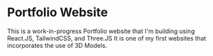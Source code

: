 # Portfolio Website

This is a work-in-progress Portfolio website that I'm building using React.JS, TailwindCSS, and Three.JS
It is one of my first websites that incorporates the use of 3D Models.

